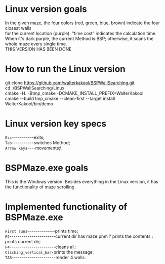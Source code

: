 # Linux version goals
In the given maze, the four colors (red, green, blue, brown) indicate the four closest walls\
for the current location (purple). "time cost" indicates the calculation time.\
When it's dark purple, the current Method is BSP; otherwise, it scans the whole maze every single time.  
THIS VERSION HAS BEEN DONE.

# How to run the Linux version
git clone https://github.com/walterkakool/BSPWallSearching.git \
cd ./BSPWallSearching/Linux\
cmake -H. -Btmp_cmake -DCMAKE_INSTALL_PREFIX=WalterKakool\
cmake --build tmp_cmake --clean-first --target install\
WalterKakool/bin/demo

# Linux version key specs
`Esc`-----------exits;\
`Tab`-----------switches Method;\
`Arrow keys`----movements;\

# BSPMaze.exe goals
This is the Windows version. Besides everything in the Linux version, it has\
the functionality of maze scrolling.

# Implemented functionality of BSPMaze.exe 
`First runs`--------------prints time;\
`F2`-----------------------current dir has maze.pnm ? prints the contents : prints current dir;\
`F4`-----------------------cleans all;\
`Clicking_vertical_bar`-prints the message;\
`TAB`----------------------render 4 walls.
